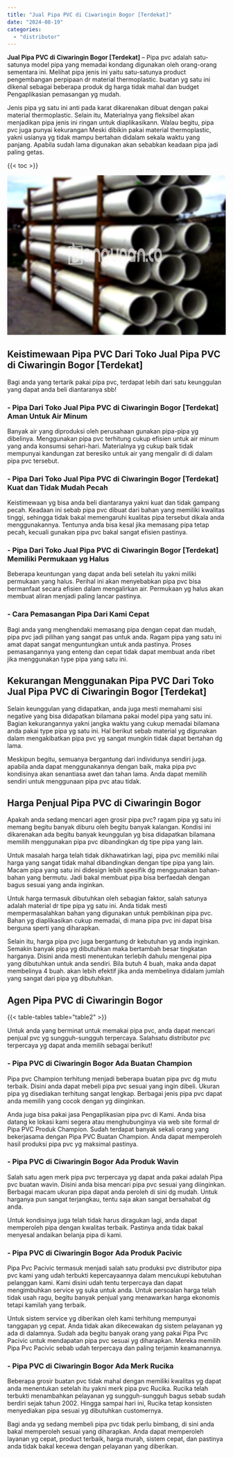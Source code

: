 ```yaml
---
title: "Jual Pipa PVC di Ciwaringin Bogor [Terdekat]"
date: "2024-08-19"
categories: 
  - "distributor"
---
```


**Jual Pipa PVC di Ciwaringin Bogor \[Terdekat\]** – Pipa pvc adalah satu-satunya model pipa yang memadai kondang digunakan oleh orang-orang sementara ini. Melihat pipa jenis ini yaitu satu-satunya product pengembangan perpipaan dr material thermoplastic. buatan yg satu ini dikenal sebagai beberapa produk dg harga tidak mahal dan budget Pengaplikasian pemasangan yg mudah.

Jenis pipa yg satu ini anti pada karat dikarenakan dibuat dengan pakai material thermoplastic. Selain itu, Materialnya yang fleksibel akan menjadikan pipa jenis ini ringan untuk diaplikasikann. Walau begitu, pipa pvc juga punyai kekurangan Meski dibikin pakai material thermoplastic, yakni usianya yg tidak mampu bertahan didalam sekala waktu yang panjang. Apabila sudah lama digunakan akan sebabkan keadaan pipa jadi paling getas.

{{< toc >}}

![Jual Pipa PVC di Ciwaringin Bogor [Terdekat]](/images/jaul-pipa-pvc-42.png)

## Keistimewaan Pipa PVC Dari Toko Jual Pipa PVC di Ciwaringin Bogor \[Terdekat\]

Bagi anda yang tertarik pakai pipa pvc, terdapat lebih dari satu keunggulan yang dapat anda beli diantaranya sbb!

### \- Pipa Dari Toko Jual Pipa PVC di Ciwaringin Bogor \[Terdekat\] Aman Untuk Air Minum

Banyak air yang diproduksi oleh perusahaan gunakan pipa-pipa yg dibelinya. Menggunakan pipa pvc terhitung cukup efisien untuk air minum yang anda konsumsi sehari-hari. Materialnya yg cukup baik tidak mempunyai kandungan zat beresiko untuk air yang mengalir di di dalam pipa pvc tersebut.

### \- Pipa Dari Toko Jual Pipa PVC di Ciwaringin Bogor \[Terdekat\] Kuat dan Tidak Mudah Pecah

Keistimewaan yg bisa anda beli diantaranya yakni kuat dan tidak gampang pecah. Keadaan ini sebab pipa pvc dibuat dari bahan yang memiliki kwalitas tinggi, sehingga tidak bakal memengaruhi kualitas pipa tersebut dikala anda menggunakannya. Tentunya anda bisa kesal jika memasang pipa tetap pecah, kecuali gunakan pipa pvc bakal sangat efisien pastinya.

### \- Pipa Dari Toko Jual Pipa PVC di Ciwaringin Bogor \[Terdekat\] Memiliki Permukaan yg Halus

Beberapa keuntungan yang dapat anda beli setelah itu yakni miliki permukaan yang halus. Perihal ini akan menyebabkan pipa pvc bisa bermanfaat secara efisien dalam mengalirkan air. Permukaan yg halus akan membuat aliran menjadi paling lancar pastinya.

### \- Cara Pemasangan Pipa Dari Kami Cepat

Bagi anda yang menghendaki memasang pipa dengan cepat dan mudah, pipa pvc jadi pilihan yang sangat pas untuk anda. Ragam pipa yang satu ini amat dapat sangat menguntungkan untuk anda pastinya. Proses pemasangannya yang enteng dan cepat tidak dapat membuat anda ribet jika menggunakan type pipa yang satu ini.

## Kekurangan Menggunakan Pipa PVC Dari Toko Jual Pipa PVC di Ciwaringin Bogor \[Terdekat\]

Selain keunggulan yang didapatkan, anda juga mesti memahami sisi negative yang bisa didapatkan bilamana pakai model pipa yang satu ini. Bagian kekurangannya yakni jangka waktu yang cukup memadai bilamana anda pakai type pipa yg satu ini. Hal berikut sebab material yg digunakan dalam mengakibatkan pipa pvc yg sangat mungkin tidak dapat bertahan dg lama.

Meskipun begitu, semuanya bergantung dari individunya sendiri juga. apabila anda dapat menggunakannya dengan baik, maka pipa pvc kondisinya akan senantiasa awet dan tahan lama. Anda dapat memilih sendiri untuk menggunaan pipa pvc atau tidak.

## Harga Penjual Pipa PVC di Ciwaringin Bogor

Apakah anda sedang mencari agen grosir pipa pvc? ragam pipa yg satu ini memang begitu banyak diburu oleh begitu banyak kalangan. Kondisi ini dikarenakan ada begitu banyak keunggulan yg bisa didapatkan bilamana memilih menggunakan pipa pvc dibandingkan dg tipe pipa yang lain.

Untuk masalah harga telah tidak dikhawatirkan lagi, pipa pvc memiliki nilai harga yang sangat tidak mahal dibandingkan dengan tipe pipa yang lain. Macam pipa yang satu ini didesign lebih spesifik dg menggunakan bahan-bahan yang bermutu. Jadi bakal membuat pipa bisa berfaedah dengan bagus sesuai yang anda inginkan.

Untuk harga termasuk dibutuhkan oleh sebagian faktor, salah satunya adalah material dr tipe pipa yg satu ini. Anda tidak mesti mempermasalahkan bahan yang digunakan untuk pembikinan pipa pvc. Bahan yg diaplikasikan cukup memadai, di mana pipa pvc ini dapat bisa berguna sperti yang diharapkan.

Selain itu, harga pipa pvc juga bergantung dr kebutuhan yg anda inginkan. Semakin banyak pipa yg dibutuhkan maka bertambah besar tingkatan harganya. Disini anda mesti menentukan terlebih dahulu mengenai pipa yang dibutuhkan untuk anda sendiri. Bila butuh 4 buah, maka anda dapat membelinya 4 buah. akan lebih efektif jika anda membelinya didalam jumlah yang sangat dari pipa yg dibutuhkan.

## Agen Pipa PVC di Ciwaringin Bogor

{{< table-tables table="table2" >}}

Untuk anda yang berminat untuk memakai pipa pvc, anda dapat mencari penjual pvc yg sungguh-sungguh terpercaya. Salahsatu distributor pvc terpercaya yg dapat anda memilih sebagai berikut!

### \- Pipa PVC di Ciwaringin Bogor Ada Buatan Champion

Pipa pvc Champion terhitung menjadi beberapa buatan pipa pvc dg mutu terbaik. Disini anda dapat mebeli pipa pvc sesuai yang ingin dibeli. Ukuran pipa yg disediakan terhitung sangat lengkap. Berbagai jenis pipa pvc dapat anda memilih yang cocok dengan yg diinginkan.

Anda juga bisa pakai jasa Pengaplikasian pipa pvc di Kami. Anda bisa datang ke lokasi kami segera atau menghubunginya via web site formal dr Pipa PVC Produk Champion. Sudah terdapat banyak sekali orang yang bekerjasama dengan Pipa PVC Buatan Champion. Anda dapat memperoleh hasil produksi pipa pvc yg maksimal pastinya.

### \- Pipa PVC di Ciwaringin Bogor Ada Produk Wavin

Salah satu agen merk pipa pvc terpercaya yg dapat anda pakai adalah Pipa pvc buatan wavin. Disini anda bisa mencari pipa pvc sesuai yang diinginkan. Berbagai macam ukuran pipa dapat anda peroleh di sini dg mudah. Untuk harganya pun sangat terjangkau, tentu saja akan sangat bersahabat dg anda.

Untuk kondisinya juga telah tidak harus diragukan lagi, anda dapat memperoleh pipa dengan kwalitas terbaik. Pastinya anda tidak bakal menyesal andaikan belanja pipa di kami.

### \- Pipa PVC di Ciwaringin Bogor Ada Produk Pacivic

Pipa Pvc Pacivic termasuk menjadi salah satu produksi pvc distributor pipa pvc kami yang udah terbukti kepercayaannya dalam mencukupi kebutuhan pelanggan kami. Kami disini udah tentu terpercaya dan dapat mengimbuhkan service yg suka untuk anda. Untuk persoalan harga telah tidak usah ragu, begitu banyak penjual yang menawarkan harga ekonomis tetapi kamilah yang terbaik.

Untuk sistem service yg diberikan oleh kami terhitung mempunyai tanggapan yg cepat. Anda tidak akan dikecewakan dg sistem pelayanan yg ada di dalamnya. Sudah ada begitu banyak orang yang pakai Pipa Pvc Pacivic untuk mendapatan pipa pvc sesuai yg diharapkan. Mereka memilih Pipa Pvc Pacivic sebab udah terpercaya dan paling terjamin keamanannya.

### \- Pipa PVC di Ciwaringin Bogor Ada Merk Rucika

Beberapa grosir buatan pvc tidak mahal dengan memiliki kwalitas yg dapat anda menentukan setelah itu yakni merk pipa pvc Rucika. Rucika telah terbukti menambahkan pelayanan yg sungguh-sungguh bagus sebab sudah berdiri sejak tahun 2002. Hingga sampai hari ini, Rucika tetap konsisten menyediakan pipa sesuai yg dibutuhkan customernya.

Bagi anda yg sedang membeli pipa pvc tidak perlu bimbang, di sini anda bakal memperoleh sesuai yang diharapkan. Anda dapat memperoleh layanan yg cepat, product terbaik, harga murah, sistem cepat, dan pastinya anda tidak bakal kecewa dengan pelayanan yang diberikan.
